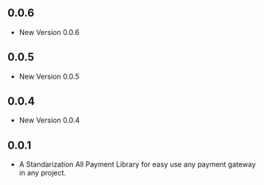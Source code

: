 ## 0.0.6

- New Version 0.0.6


## 0.0.5

- New Version 0.0.5


## 0.0.4

- New Version 0.0.4


## 0.0.1

- A Standarization All Payment Library for easy use any payment gateway in any project.
